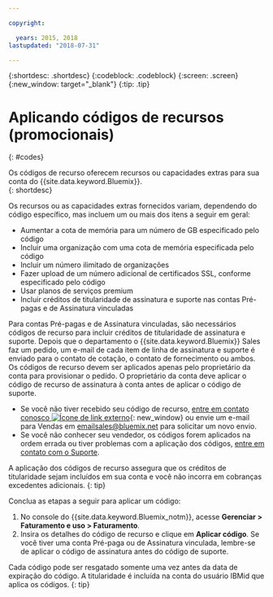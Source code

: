 ```yaml
---

copyright:

  years: 2015, 2018
lastupdated: "2018-07-31"

---
```


{:shortdesc: .shortdesc}
{:codeblock: .codeblock}
{:screen: .screen}
{:new_window: target="_blank"}
{:tip: .tip}

# Aplicando códigos de recursos (promocionais)
{: #codes}

Os códigos de recurso oferecem recursos ou capacidades extras para sua conta do {{site.data.keyword.Bluemix}}.  
{: shortdesc}

Os recursos ou as capacidades extras fornecidos variam, dependendo do código específico, mas incluem um ou mais dos itens a seguir em geral:

  * Aumentar a cota de memória para um número de GB especificado pelo código
  * Incluir uma organização com uma cota de memória especificada pelo código
  * Incluir um número ilimitado de organizações
  * Fazer upload de um número adicional de certificados SSL, conforme especificado pelo código
  * Usar planos de serviços premium
  * Incluir créditos de titularidade de assinatura e suporte nas contas Pré-pagas e de Assinatura vinculadas

Para contas Pré-pagas e de Assinatura vinculadas, são necessários códigos de recurso para incluir créditos de titularidade de assinatura e suporte. Depois que o departamento o {{site.data.keyword.Bluemix}} Sales faz um pedido, um e-mail de cada item de linha de assinatura e suporte é enviado para o contato de cotação, o contato de fornecimento ou ambos. Os códigos de recurso devem ser aplicados apenas pelo proprietário da conta para provisionar o pedido. O proprietário da conta deve aplicar o código de recurso de assinatura à conta antes de aplicar o código de suporte.

  * Se você não tiver recebido seu código de recurso, [entre em contato conosco ![Ícone de link externo](../icons/launch-glyph.svg "Ícone de link externo")](https://www.ibm.com/cloud-computing/bluemix/contact-us){: new_window} ou envie um e-mail para Vendas em emailsales@bluemix.net para solicitar um novo envio.
  * Se você não conhecer seu vendedor, os códigos forem aplicados na ordem errada ou tiver problemas com a aplicação dos códigos, [entre em contato com o Suporte](/docs/get-support/howtogetsupport.html). 

A aplicação dos códigos de recurso assegura que os créditos de titularidade sejam incluídos em sua conta e você não incorra em cobranças excedentes adicionais.
{: tip}

Conclua as etapas a seguir para aplicar um código:

1. No console do {{site.data.keyword.Bluemix_notm}}, acesse **Gerenciar > Faturamento e uso > Faturamento**.
2. Insira os detalhes do código de recurso e clique em **Aplicar código**. Se você tiver uma conta Pré-paga ou de Assinatura vinculada, lembre-se de aplicar o código de assinatura antes do código de suporte.

Cada código pode ser resgatado somente uma vez antes da data de expiração do código. A titularidade é incluída na conta do usuário IBMid que aplica os códigos.
{: tip}
